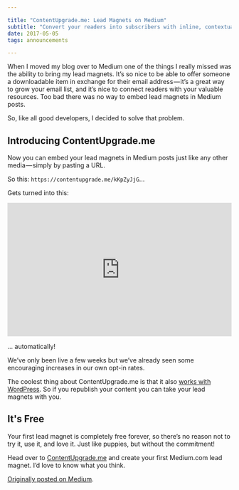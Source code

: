 ```yaml
---

title: "ContentUpgrade.me: Lead Magnets on Medium"
subtitle: "Convert your readers into subscribers with inline, contextual lead magnets, opt-in forms, and calls to action"
date: 2017-05-05 
tags: announcements

---
```


When I moved my blog over to Medium one of the things I really missed was the ability to bring my lead magnets. It’s so nice to be able to offer someone a downloadable item in exchange for their email address — it’s a great way to grow your email list, and it’s nice to connect readers with your valuable resources. Too bad there was no way to embed lead magnets in Medium posts.

So, like all good developers, I decided to solve that problem.

## Introducing ContentUpgrade.me

Now you can embed your lead magnets in Medium posts just like any other media — simply by pasting a URL.

So this: `https://contentupgrade.me/kKpZyJjG`...

Gets turned into this:

<div style="width: 100%; position: relative;">
  <iframe scrolling="no" width="100%" height="300" frameborder="0" border="no" src="https://contentupgrade.me/kKpZyJjG.html?ref="></iframe>
</div>

... automatically!

We’ve only been live a few weeks but we’ve already seen some encouraging increases in our own opt-in rates.

The coolest thing about ContentUpgrade.me is that it also [works with WordPress](https://contentupgrade.me/help/wordpress). So if you republish your content you can take your lead magnets with you.

## It's Free

Your first lead magnet is completely free forever, so there’s no reason not to try it, use it, and love it. Just like puppies, but without the commitment!

Head over to [ContentUpgrade.me](https://contentupgrade.me?ref=mysmallidea.com) and create your first Medium.com lead magnet. I’d love to know what you think.

[Originally posted on Medium](https://medium.com/contentupgrademe/lead-magnets-on-medium-yes-we-can-54a606267bc7).

